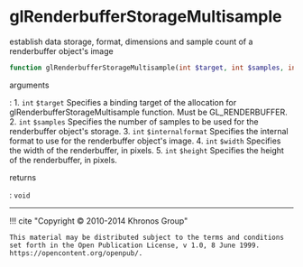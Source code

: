 # glRenderbufferStorageMultisample
establish data storage, format, dimensions and sample count of
    a renderbuffer object's image

```php
function glRenderbufferStorageMultisample(int $target, int $samples, int $internalformat, int $width, int $height) : void
```

arguments

:    1. `int` `$target` Specifies a binding target of the allocation for
    glRenderbufferStorageMultisample function. Must be
    <constant>GL_RENDERBUFFER</constant>.
    2. `int` `$samples` Specifies the number of samples to be used for the
    renderbuffer object's storage.
    3. `int` `$internalformat` Specifies the internal format to use for the
    renderbuffer object's image.
    4. `int` `$width` Specifies the width of the renderbuffer, in pixels.
    5. `int` `$height` Specifies the height of the renderbuffer, in pixels.

returns

:    `void` 

---
     

!!! cite "Copyright © 2010-2014 Khronos Group"

    This material may be distributed subject to the terms and conditions set forth in the Open Publication License, v 1.0, 8 June 1999. https://opencontent.org/openpub/.